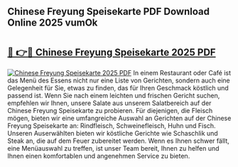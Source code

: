 ## Chinese Freyung Speisekarte PDF Download Online 2025 vumOk

# <h2><a href="http://gcdpygn.nevu.top/?p=Chinese+Freyung+Speisekarte">🔗 👉🔴 Chinese Freyung Speisekarte 2025 PDF</a></h2>

[![Chinese Freyung Speisekarte 2025 PDF](https://i.imgur.com/dBaPXMq.png)](http://gcdpygn.nevu.top/?p=Chinese+Freyung+Speisekarte)
In einem Restaurant oder Café ist das Menü des Essens nicht nur eine Liste von Gerichten, sondern auch eine Gelegenheit für Sie, etwas zu finden, das für Ihren Geschmack köstlich und passend ist. Wenn Sie nach einem leichten und frischen Gericht suchen, empfehlen wir Ihnen, unsere Salate aus unserem Salatbereich auf der Chinese Freyung Speisekarte zu probieren. Für diejenigen, die Fleisch mögen, bieten wir eine umfangreiche Auswahl an Gerichten auf der Chinese Freyung Speisekarte an: Rindfleisch, Schweinefleisch, Huhn und Fisch. Unseren Auserwählten bieten wir köstliche Gerichte wie Schaschlik und Steak an, die auf dem Feuer zubereitet werden. Wenn es Ihnen schwer fällt, eine Menüauswahl zu treffen, ist unser Team bereit, Ihnen zu helfen und Ihnen einen komfortablen und angenehmen Service zu bieten.
